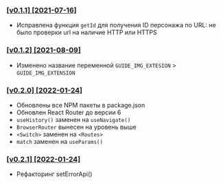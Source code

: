 ### [[v0.1.1] [2021-07-16]](https://github.com/dev-pandaren/react-star-wars/commit/6d25325918058290dca92822e1df30012736a876)
- Исправлена функция `getId` для получения ID персонажа по URL: не было проверки url на наличие HTTP или HTTPS

### [[v0.1.2] [2021-08-09]](https://github.com/dev-pandaren/react-star-wars/commit/c2d59d6606394cddeafabfb47a33596bc2023dde)
- Изменено название переменной `GUIDE_IMG_EXTESION` > `GUIDE_IMG_EXTENSION`

### [[v0.2.0] [2022-01-24]](https://github.com/dev-pandaren/react-star-wars/commit/451a21c2ce02e58717ba08f291ff10286c012176)
- Обновлены все NPM пакеты в package.json
- Обновлен React Router до версии 6
- `useHistory()` заменен на `useNavigate()`
- `BrowserRouter` вынесен на уровень выше
- `<Switch>` заменен на `<Routes>`
- `match` заменен на `useParams()`

### [[v0.2.1] [2022-01-24]](https://github.com/dev-pandaren/react-star-wars/commit/ee58140723211f2052d5b73b8cb74474ac5c4315)
- Рефакторинг setErrorApi()
